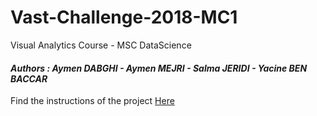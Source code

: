 # Vast-Challenge-2018-MC1
Visual Analytics Course - MSC DataScience

#### _Authors : Aymen DABGHI - Aymen MEJRI - Salma JERIDI - Yacine BEN BACCAR_

Find the instructions of the project [Here](http://www.vacommunity.org/VAST+Challenge+2018+MC1)
